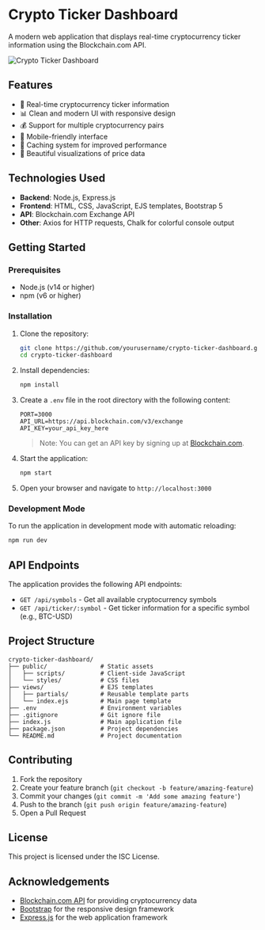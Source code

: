 # Crypto Ticker Dashboard

A modern web application that displays real-time cryptocurrency ticker information using the Blockchain.com API.

![Crypto Ticker Dashboard](https://via.placeholder.com/800x400?text=Crypto+Ticker+Dashboard)

## Features

- 🚀 Real-time cryptocurrency ticker information
- 📊 Clean and modern UI with responsive design
- 💰 Support for multiple cryptocurrency pairs
- 📱 Mobile-friendly interface
- 🔄 Caching system for improved performance
- 🎨 Beautiful visualizations of price data

## Technologies Used

- **Backend**: Node.js, Express.js
- **Frontend**: HTML, CSS, JavaScript, EJS templates, Bootstrap 5
- **API**: Blockchain.com Exchange API
- **Other**: Axios for HTTP requests, Chalk for colorful console output

## Getting Started

### Prerequisites

- Node.js (v14 or higher)
- npm (v6 or higher)

### Installation

1. Clone the repository:

   ```bash
   git clone https://github.com/yourusername/crypto-ticker-dashboard.git
   cd crypto-ticker-dashboard
   ```

2. Install dependencies:

   ```bash
   npm install
   ```

3. Create a `.env` file in the root directory with the following content:

   ```
   PORT=3000
   API_URL=https://api.blockchain.com/v3/exchange
   API_KEY=your_api_key_here
   ```

   > Note: You can get an API key by signing up at [Blockchain.com](https://exchange.blockchain.com/api).

4. Start the application:

   ```bash
   npm start
   ```

5. Open your browser and navigate to `http://localhost:3000`

### Development Mode

To run the application in development mode with automatic reloading:

```bash
npm run dev
```

## API Endpoints

The application provides the following API endpoints:

- `GET /api/symbols` - Get all available cryptocurrency symbols
- `GET /api/ticker/:symbol` - Get ticker information for a specific symbol (e.g., BTC-USD)

## Project Structure

```
crypto-ticker-dashboard/
├── public/               # Static assets
│   ├── scripts/          # Client-side JavaScript
│   └── styles/           # CSS files
├── views/                # EJS templates
│   ├── partials/         # Reusable template parts
│   └── index.ejs         # Main page template
├── .env                  # Environment variables
├── .gitignore            # Git ignore file
├── index.js              # Main application file
├── package.json          # Project dependencies
└── README.md             # Project documentation
```

## Contributing

1. Fork the repository
2. Create your feature branch (`git checkout -b feature/amazing-feature`)
3. Commit your changes (`git commit -m 'Add some amazing feature'`)
4. Push to the branch (`git push origin feature/amazing-feature`)
5. Open a Pull Request

## License

This project is licensed under the ISC License.

## Acknowledgements

- [Blockchain.com API](https://exchange.blockchain.com/api) for providing cryptocurrency data
- [Bootstrap](https://getbootstrap.com/) for the responsive design framework
- [Express.js](https://expressjs.com/) for the web application framework
